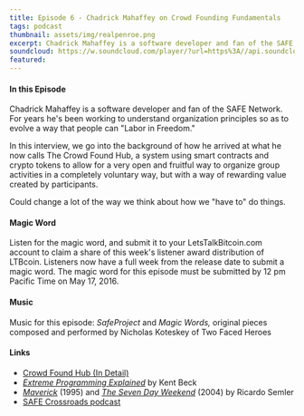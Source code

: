 ```yaml
---
title: Episode 6 - Chadrick Mahaffey on Crowd Founding Fundamentals
tags: podcast
thumbnail: assets/img/realpenroe.png
excerpt: Chadrick Mahaffey is a software developer and fan of the SAFE Network. For years he's been working to understand organization principles so as to evolve a way that people can "Labor in Freedom."
soundcloud: https://w.soundcloud.com/player/?url=https%3A//api.soundcloud.com/tracks/263366995
featured:
---
```


#### In this Episode

Chadrick Mahaffey is a software developer and fan of the SAFE Network. For years he's been working to understand organization principles so as to evolve a way that people can "Labor in Freedom."

In this interview, we go into the background of how he arrived at what he now calls The Crowd Found Hub, a system using smart contracts and crypto tokens to allow for a very open and fruitful way to organize group activities in a completely voluntary way, but with a way of rewarding value created by participants.

Could change a lot of the way we think about how we "have to" do things.

#### Magic Word

Listen for the magic word, and submit it to your LetsTalkBitcoin.com account to claim a share of this week's  listener award distribution of LTBcoin. Listeners now have a full week from the release date to submit a magic word. The magic word for this episode must be submitted by 12 pm Pacific Time on May 17, 2016.

#### Music

Music for this episode: *SafeProject* and *Magic Words,* original pieces composed and performed by Nicholas Koteskey of Two Faced Heroes

#### Links

- [Crowd Found Hub (In Detail)](https://forum.safenetwork.io/t/crowd-found-hub-in-detail/9064)
- [*Extreme Programming Explained*](http://www.amazon.com/Extreme-Programming-Explained-Embrace-Change/dp/0201616416/ref=sr_1_2?ie=UTF8&qid=1462849265&sr=8-2&keywords=extreme+programming+explained) by Kent Beck
- [*Maverick*](http://www.amazon.com/Maverick-Success-Behind-Unusual-Workplace/dp/0446670553/ref=sr_1_1?ie=UTF8&qid=1462849425&sr=8-1&keywords=ricardo+semler) (1995) and [*The Seven Day Weekend*](https://www.amazon.com/Seven-Day-Weekend-Changing-Work-Works-ebook/dp/B000PDYVXE?ie=UTF8&keywords=ricardo%20semler&qid=1462849425&ref_=sr_1_2&sr=8-2) (2004) by Ricardo Semler
- [SAFE Crossroads podcast](https://safecrossroads.net)

